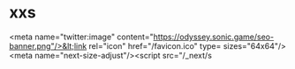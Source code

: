 # xxs
&lt;meta name="twitter:image" content="https://odyssey.sonic.game/seo-banner.png"/>&lt;link rel="icon" href="/favicon.ico" type= sizes="64x64"/>&lt;meta name="next-size-adjust"/>&lt;script src="/_next/s
